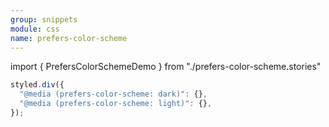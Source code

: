 ```yaml
---
group: snippets
module: css
name: prefers-color-scheme
---
```


import { PrefersColorSchemeDemo } from "./prefers-color-scheme.stories"

<PrefersColorSchemeDemo />

```jsx {2}
styled.div({
  "@media (prefers-color-scheme: dark)": {},
  "@media (prefers-color-scheme: light)": {},
});
```

<Source path="https://developer.mozilla.org/zh-CN/docs/Web/CSS/@media/prefers-color-scheme" />
